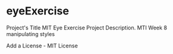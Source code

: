 # eyeExercise

Project's Title MIT Eye Exercise
Project Description. MTI Week 8 manipulating styles

Add a License - MIT License
